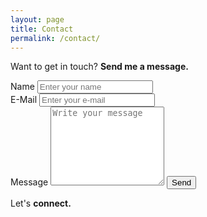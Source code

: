```yaml
---
layout: page
title: Contact
permalink: /contact/
---
```


Want to get in touch? **Send me a message.**

<form action="https://formspree.io/f/mrgjjqrq" method="POST">    
    <div class="row">
        <div class="col-md">
        <label class="col-form-label" for="name">Name</label>
        <input class="form-control" type="text" id="name" name="name" placeholder="Enter your name" required>
        </div>
        <div class="col-md">
        <label class="col-form-label" for="email">E-Mail</label>
        <input class="form-control" type="email" id="email" name="_replyto" placeholder="Enter your e-mail" required>
        </div>
    </div>
    <label class="col-form-label" for="message">Message</label>
    <textarea rows="8" class="form-control" id="message" name="message" placeholder="Write your message" required></textarea>    
    <button class="btn btn-dark" type="submit" value="Send">Send</button>
</form>


Let's **connect.**
<div class="socials">
    <a href="https://twitter.com/telmojuliao" target="_blank" title="Follow me on Twitter"><i class="fa-brands fa-twitter"></i></a>
    <a href="https://behance.net/telmojuliao" target="_blank" title="Check my work on Behance"><i class="fa-brands fa-behance"></i></a>
    <a href="https://linkedin.com/in/telmojuliao" target="_blank" title="Connect with me on LinkedIn"><i class="fa-brands fa-linkedin-in"></i></a>
</div>


